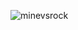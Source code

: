


![minevsrock](https://user-images.githubusercontent.com/66127023/225544691-121af0a4-e6d7-4343-928a-658c8ee0ced1.png)

